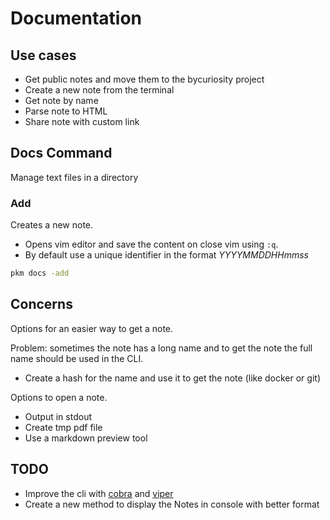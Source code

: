 # Documentation


## Use cases

- Get public notes and move them to the bycuriosity project
- Create a new note from the terminal
- Get note by name
- Parse note to HTML
- Share note with custom link


## Docs Command

Manage text files in a directory

### Add
Creates a new note.

- Opens vim editor and save the content on close vim using `:q`.
- By default use a unique identifier in the format *YYYYMMDDHHmmss*

```bash
pkm docs -add
```

## Concerns

Options for an easier way to get a note.

Problem: sometimes the note has a long name and to get the note the full name should
be used in the CLI.

- Create a hash for the name and use it to get the note (like docker or git)

Options to open a note.

- Output in stdout
- Create tmp pdf file
- Use a markdown preview tool

## TODO

- Improve the cli with [cobra](https://github.com/spf13/cobra) and [viper](https://github.com/spf13/viper)
- Create a new method to display the Notes in console with better format
